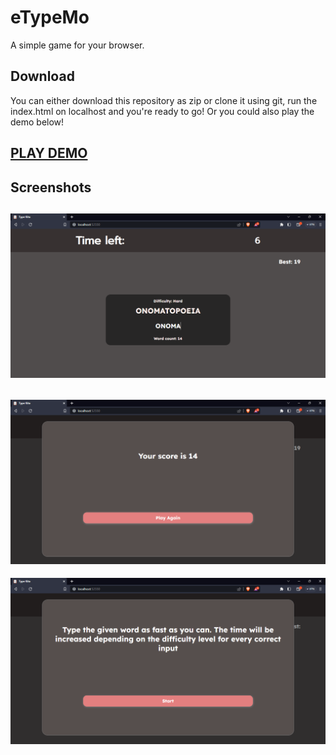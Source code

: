 # eTypeMo

A simple game for your browser.

## Download

You can either download this repository as zip or clone it using git, run the index.html on localhost and you're ready to go! Or you could also play the demo below!

## [PLAY DEMO](https://eillanrt.github.io/etype-kita)

## Screenshots

## ![Screenshot 1](assets/screenshots/Screenshot1.png)

## ![Screenshot 2](assets/screenshots/Screenshot2.png)

![Screenshot 3](assets/screenshots/Screenshot3.png)
